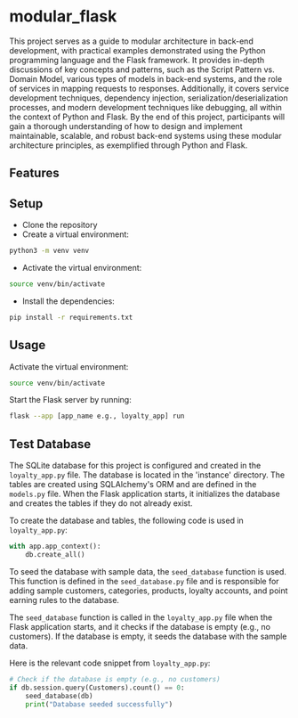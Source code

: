 # modular_flask

This project serves as a guide to modular architecture in back-end development, with practical examples demonstrated using the Python programming language and the Flask framework. It provides in-depth discussions of key concepts and patterns, such as the Script Pattern vs. Domain Model, various types of models in back-end systems, and the role of services in mapping requests to responses. Additionally, it covers service development techniques, dependency injection, serialization/deserialization processes, and modern development techniques like debugging, all within the context of Python and Flask. By the end of this project, participants will gain a thorough understanding of how to design and implement maintainable, scalable, and robust back-end systems using these modular architecture principles, as exemplified through Python and Flask.

## Features

<!-- TODO -->

## Setup

- Clone the repository
- Create a virtual environment:

```bash
python3 -m venv venv
```

- Activate the virtual environment:

```bash
source venv/bin/activate
```

- Install the dependencies:

```bash
pip install -r requirements.txt
```

## Usage

Activate the virtual environment:

```bash
source venv/bin/activate
```

Start the Flask server by running:

```bash
flask --app [app_name e.g., loyalty_app] run
```

## Test Database

The SQLite database for this project is configured and created in the `loyalty_app.py` file. The database is located in the 'instance' directory. The tables are created using SQLAlchemy's ORM and are defined in the `models.py` file. When the Flask application starts, it initializes the database and creates the tables if they do not already exist.

To create the database and tables, the following code is used in `loyalty_app.py`:

```python
with app.app_context():
    db.create_all()
```

To seed the database with sample data, the `seed_database` function is used. This function is defined in the `seed_database.py` file and is responsible for adding sample customers, categories, products, loyalty accounts, and point earning rules to the database.

The `seed_database` function is called in the `loyalty_app.py` file when the Flask application starts, and it checks if the database is empty (e.g., no customers). If the database is empty, it seeds the database with the sample data.

Here is the relevant code snippet from `loyalty_app.py`:

```python
# Check if the database is empty (e.g., no customers)
if db.session.query(Customers).count() == 0:
    seed_database(db)
    print("Database seeded successfully")
```
